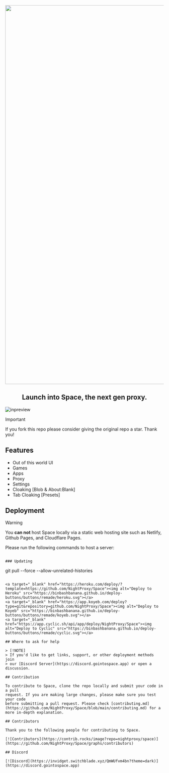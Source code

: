 <div align="center">
        <img src="https://i.imgur.com/OMo4cMz.png" style="width: 1200px"/>
    <h2>Launch into Space, the next gen proxy.</h2>
</div>

![inpreview](https://i.imgur.com/VhNNgOs.jpeg)

> [!IMPORTANT]
> If you fork this repo please consider giving the original repo a
> star. Thank you!

## Features

-   Out of this world UI
-   Games
-   Apps
-   Proxy
-   Settings
-   Cloaking [Blob & About:Blank]
-   Tab Cloaking [Presets]

## Deployment

> [!WARNING]
> You **can not** host Space locally via a static web hosting site
> such as Netlify, Github Pages, and Cloudflare Pages.

Please run the following commands to host a server:

```

### Updating

```
git pull --force --allow-unrelated-histories
```

<a target="_blank" href="https://heroku.com/deploy/?template=https://github.com/NightProxy/Space"><img alt="Deploy to Heroku" src="https://binbashbanana.github.io/deploy-buttons/buttons/remade/heroku.svg"></a>
<a target="_blank" href="https://app.koyeb.com/deploy?type=git&repository=github.com/NightProxy/Space"><img alt="Deploy to Koyeb" src="https://binbashbanana.github.io/deploy-buttons/buttons/remade/koyeb.svg"></a>
<a target="_blank" href="https://app.cyclic.sh/api/app/deploy/NightProxy/Space"><img alt="Deploy to Cyclic" src="https://binbashbanana.github.io/deploy-buttons/buttons/remade/cyclic.svg"></a>

## Where to ask for help

> [!NOTE]
> If you'd like to get links, support, or other deployment methods join
> our [Discord Server](https://discord.gointospace.app) or open a discussion.

## Contribution

To contribute to Space, clone the repo locally and submit your code in a pull
request. If you are making large changes, please make sure you test your code
before submitting a pull request. Please check [contributing.md](https://github.com/NightProxy/Space/blob/main/contributing.md) for a more in-depth explanation.

## Contributors

Thank you to the following people for contributing to Space.

[![Contributors](https://contrib.rocks/image?repo=nightproxy/space)](https://github.com/NightProxy/Space/graphs/contributors)

## Discord

[![Discord](https://invidget.switchblade.xyz/QmWUfvm4bn?theme=dark)](https://discord.gointospace.app)
